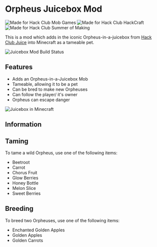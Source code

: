# Orpheus Juicebox Mod

![Made for Hack Club Mob Games](https://img.shields.io/badge/Hack%20Club-Mob%20Games-FFA24C?style=for-the-badge&logo=hackclub&link=mob-games.hackclub.dev)
![Made for Hack Club HackCraft](https://img.shields.io/badge/Hack%20Club-HackCraft-31AE1F?style=for-the-badge&logo=hackclub&link=hackcraft.hackclub.com)
![Made for Hack Club Summer of Making](https://img.shields.io/badge/Hack%20Club-Summer%20of%20Making-F6DBBA?style=for-the-badge&logo=hackclub&link=summer.hackclub.com)

This is a mod which adds in the iconic Orpheus-in-a-juicebox from [Hack Club Juice](juice.hackclub.com) into Minecraft as a tameable pet.

![Juicebox Mod Build Status](https://img.shields.io/github/actions/workflow/status/Marcus5408/juicebox-mod/gradle-build.yml?style=for-the-badge&logo=github&label=GitHub%20Build)

## Features

- Adds an Orpheus-in-a-Juicebox Mob
- Tameable, allowing it to be a pet
- Can be bred to make new Orpheuses
- Can follow the player/ it's owner
- Orpheus can escape danger

![Juicebox in Minecraft](https://hc-cdn.hel1.your-objectstorage.com/s/v3/a256e51075b982541700cef6db16061919816d40_screenshot_2025-08-04_at_11.52.27___am.png)

## Information

## Taming

To tame a wild Orpheus, use one of the following items:
- Beetroot
- Carrot
- Chorus Fruit
- Glow Berries
- Honey Bottle
- Melon Slice
- Sweet Berries

## Breeding

To breed two Orpheuses, use one of the following items:
- Enchanted Golden Apples
- Golden Apples
- Golden Carrots
